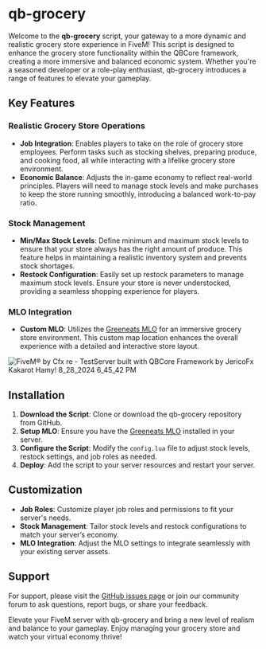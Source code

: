 # qb-grocery

Welcome to the **qb-grocery** script, your gateway to a more dynamic and realistic grocery store experience in FiveM! This script is designed to enhance the grocery store functionality within the QBCore framework, creating a more immersive and balanced economic system. Whether you're a seasoned developer or a role-play enthusiast, qb-grocery introduces a range of features to elevate your gameplay.

## Key Features

### Realistic Grocery Store Operations
- **Job Integration**: Enables players to take on the role of grocery store employees. Perform tasks such as stocking shelves, preparing produce, and cooking food, all while interacting with a lifelike grocery store environment.
- **Economic Balance**: Adjusts the in-game economy to reflect real-world principles. Players will need to manage stock levels and make purchases to keep the store running smoothly, introducing a balanced work-to-pay ratio.

### Stock Management
- **Min/Max Stock Levels**: Define minimum and maximum stock levels to ensure that your store always has the right amount of produce. This feature helps in maintaining a realistic inventory system and prevents stock shortages.
- **Restock Configuration**: Easily set up restock parameters to manage maximum stock levels. Ensure your store is never understocked, providing a seamless shopping experience for players.

### MLO Integration
- **Custom MLO**: Utilizes the [Greeneats MLO](https://github.com/Motogege91/moto_greeneats) for an immersive grocery store environment. This custom map location enhances the overall experience with a detailed and interactive store layout.

![FiveM® by Cfx re - TestServer built with QBCore Framework by JericoFx Kakarot Hamy! 8_28_2024 6_45_42 PM](https://github.com/user-attachments/assets/e814afad-8fa6-40d8-95bf-beb8fc64d080)

## Installation

1. **Download the Script**: Clone or download the qb-grocery repository from GitHub.
2. **Setup MLO**: Ensure you have the [Greeneats MLO](https://github.com/Motogege91/moto_greeneats) installed in your server.
3. **Configure the Script**: Modify the `config.lua` file to adjust stock levels, restock settings, and job roles as needed.
4. **Deploy**: Add the script to your server resources and restart your server.

## Customization

- **Job Roles**: Customize player job roles and permissions to fit your server's needs.
- **Stock Management**: Tailor stock levels and restock configurations to match your server’s economy.
- **MLO Integration**: Adjust the MLO settings to integrate seamlessly with your existing server assets.

## Support

For support, please visit the [GitHub issues page](https://github.com/your-repo/issues) or join our community forum to ask questions, report bugs, or share your feedback.

Elevate your FiveM server with qb-grocery and bring a new level of realism and balance to your gameplay. Enjoy managing your grocery store and watch your virtual economy thrive!
